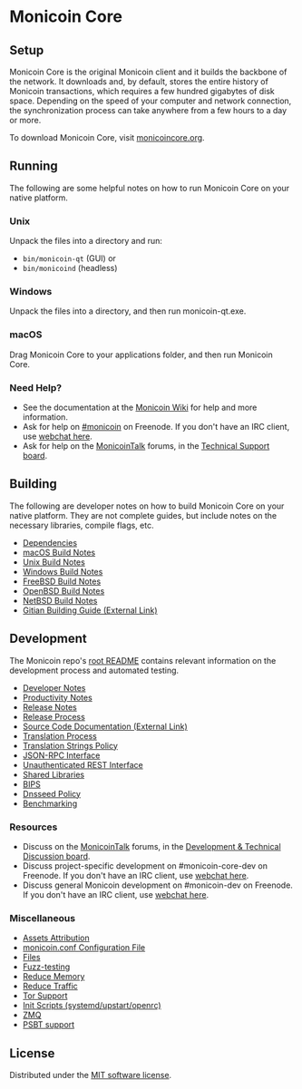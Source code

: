 Monicoin Core
=============

Setup
---------------------
Monicoin Core is the original Monicoin client and it builds the backbone of the network. It downloads and, by default, stores the entire history of Monicoin transactions, which requires a few hundred gigabytes of disk space. Depending on the speed of your computer and network connection, the synchronization process can take anywhere from a few hours to a day or more.

To download Monicoin Core, visit [monicoincore.org](https://monicoincore.org/en/download/).

Running
---------------------
The following are some helpful notes on how to run Monicoin Core on your native platform.

### Unix

Unpack the files into a directory and run:

- `bin/monicoin-qt` (GUI) or
- `bin/monicoind` (headless)

### Windows

Unpack the files into a directory, and then run monicoin-qt.exe.

### macOS

Drag Monicoin Core to your applications folder, and then run Monicoin Core.

### Need Help?

* See the documentation at the [Monicoin Wiki](https://en.monicoin.it/wiki/Main_Page)
for help and more information.
* Ask for help on [#monicoin](https://webchat.freenode.net/#monicoin) on Freenode. If you don't have an IRC client, use [webchat here](https://webchat.freenode.net/#monicoin).
* Ask for help on the [MonicoinTalk](https://monicointalk.org/) forums, in the [Technical Support board](https://monicointalk.org/index.php?board=4.0).

Building
---------------------
The following are developer notes on how to build Monicoin Core on your native platform. They are not complete guides, but include notes on the necessary libraries, compile flags, etc.

- [Dependencies](dependencies.md)
- [macOS Build Notes](build-osx.md)
- [Unix Build Notes](build-unix.md)
- [Windows Build Notes](build-windows.md)
- [FreeBSD Build Notes](build-freebsd.md)
- [OpenBSD Build Notes](build-openbsd.md)
- [NetBSD Build Notes](build-netbsd.md)
- [Gitian Building Guide (External Link)](https://github.com/monicoin-core/docs/blob/master/gitian-building.md)

Development
---------------------
The Monicoin repo's [root README](/README.md) contains relevant information on the development process and automated testing.

- [Developer Notes](developer-notes.md)
- [Productivity Notes](productivity.md)
- [Release Notes](release-notes.md)
- [Release Process](release-process.md)
- [Source Code Documentation (External Link)](https://doxygen.monicoincore.org/)
- [Translation Process](translation_process.md)
- [Translation Strings Policy](translation_strings_policy.md)
- [JSON-RPC Interface](JSON-RPC-interface.md)
- [Unauthenticated REST Interface](REST-interface.md)
- [Shared Libraries](shared-libraries.md)
- [BIPS](bips.md)
- [Dnsseed Policy](dnsseed-policy.md)
- [Benchmarking](benchmarking.md)

### Resources
* Discuss on the [MonicoinTalk](https://monicointalk.org/) forums, in the [Development & Technical Discussion board](https://monicointalk.org/index.php?board=6.0).
* Discuss project-specific development on #monicoin-core-dev on Freenode. If you don't have an IRC client, use [webchat here](https://webchat.freenode.net/#monicoin-core-dev).
* Discuss general Monicoin development on #monicoin-dev on Freenode. If you don't have an IRC client, use [webchat here](https://webchat.freenode.net/#monicoin-dev).

### Miscellaneous
- [Assets Attribution](assets-attribution.md)
- [monicoin.conf Configuration File](monicoin-conf.md)
- [Files](files.md)
- [Fuzz-testing](fuzzing.md)
- [Reduce Memory](reduce-memory.md)
- [Reduce Traffic](reduce-traffic.md)
- [Tor Support](tor.md)
- [Init Scripts (systemd/upstart/openrc)](init.md)
- [ZMQ](zmq.md)
- [PSBT support](psbt.md)

License
---------------------
Distributed under the [MIT software license](/COPYING).
